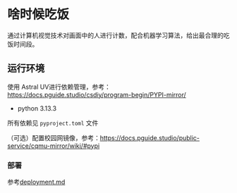 # 啥时候吃饭

通过计算机视觉技术对画面中的人进行计数，配合机器学习算法，给出最合理的吃饭时间段。


## 运行环境

使用 Astral UV进行依赖管理，参考：https://docs.pguide.studio/csdiy/program-begin/PYPI-mirror/

- python 3.13.3

所有依赖见 `pyproject.toml` 文件

（可选）配置校园网镜像，参考：https://docs.pguide.studio/public-service/cqmu-mirror/wiki/#pypi

### 部署

参考[deployment.md](docs/deployment.md)